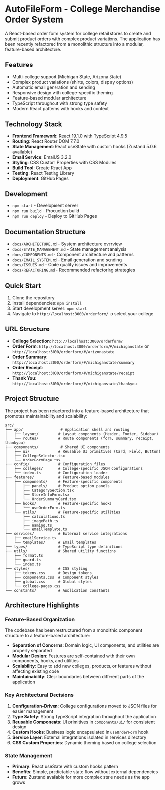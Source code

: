 # AutoFileForm - College Merchandise Order System

A React-based order form system for college retail stores to create and submit product orders with complex product variations. The application has been recently refactored from a monolithic structure into a modular, feature-based architecture.

## Features
- Multi-college support (Michigan State, Arizona State)
- Complex product variations (shirts, colors, display options)
- Automatic email generation and sending
- Responsive design with college-specific theming
- Feature-based modular architecture
- TypeScript throughout with strong type safety
- Modern React patterns with hooks and context

## Technology Stack
- **Frontend Framework**: React 19.1.0 with TypeScript 4.9.5
- **Routing**: React Router DOM 7.7.0 
- **State Management**: React useState with custom hooks (Zustand 5.0.6 available)
- **Email Service**: EmailJS 3.2.0
- **Styling**: CSS Custom Properties with CSS Modules
- **Build Tool**: Create React App
- **Testing**: React Testing Library
- **Deployment**: GitHub Pages

## Development
- `npm start` - Development server
- `npm run build` - Production build
- `npm run deploy` - Deploy to GitHub Pages

## Documentation Structure
- `docs/ARCHITECTURE.md` - System architecture overview
- `docs/STATE_MANAGEMENT.md` - State management analysis
- `docs/COMPONENTS.md` - Component architecture and patterns
- `docs/EMAIL_SYSTEM.md` - Email generation and sending
- `docs/ISSUES.md` - Code quality issues and improvements
- `docs/REFACTORING.md` - Recommended refactoring strategies

## Quick Start
1. Clone the repository
2. Install dependencies: `npm install`
3. Start development server: `npm start`
4. Navigate to `http://localhost:3000/orderform/` to select your college

## URL Structure
- **College Selection**: `http://localhost:3000/orderform/`
- **Order Form**: `http://localhost:3000/orderform/#/michiganstate` or `http://localhost:3000/orderform/#/arizonastate`
- **Order Summary**: `http://localhost:3000/orderform/#/michiganstate/summary`
- **Order Receipt**: `http://localhost:3000/orderform/#/michiganstate/receipt`
- **Thank You**: `http://localhost:3000/orderform/#/michiganstate/thankyou`

## Project Structure

The project has been refactored into a feature-based architecture that promotes maintainability and scalability:

```
src/
├── app/                 # Application shell and routing
│   ├── layout/         # Layout components (Header, Footer, Sidebar)
│   └── routes/         # Route components (form, summary, receipt, thankyou)
├── components/          # Shared UI components
│   ├── ui/             # Reusable UI primitives (Card, Field, Button)
│   ├── CollegeSelector.tsx
│   └── OrderFormPage.tsx
├── config/             # Configuration files
│   ├── colleges/       # College-specific JSON configurations
│   └── index.ts        # Configuration loader
├── features/           # Feature-based modules
│   ├── components/     # Feature-specific components
│   │   ├── panels/     # Product option panels
│   │   ├── CategorySection.tsx
│   │   ├── StoreInfoForm.tsx
│   │   └── OrderSummaryCard.tsx
│   ├── hooks/          # Feature-specific hooks
│   │   └── useOrderForm.ts
│   └── utils/          # Feature-specific utilities
│       ├── calculations.ts
│       ├── imagePath.ts
│       ├── naming.ts
│       └── emailTemplate.ts
├── services/           # External service integrations
│   ├── emailService.ts
│   └── templates/      # Email templates
├── types/              # TypeScript type definitions
├── utils/              # Shared utility functions
│   ├── format.ts
│   ├── guard.ts
│   └── index.ts
├── styles/             # CSS styling
│   ├── tokens.css      # Design tokens
│   ├── components.css  # Component styles
│   ├── global.css      # Global styles
│   └── college-pages.css
└── constants/          # Application constants
```

## Architecture Highlights

### Feature-Based Organization
The codebase has been restructured from a monolithic component structure to a feature-based architecture:

- **Separation of Concerns**: Domain logic, UI components, and utilities are properly separated
- **Modular Design**: Features are self-contained with their own components, hooks, and utilities
- **Scalability**: Easy to add new colleges, products, or features without affecting existing code
- **Maintainability**: Clear boundaries between different parts of the application

### Key Architectural Decisions

1. **Configuration-Driven**: College configurations moved to JSON files for easier management
2. **Type Safety**: Strong TypeScript integration throughout the application
3. **Reusable Components**: UI primitives in `components/ui/` for consistent design
4. **Custom Hooks**: Business logic encapsulated in `useOrderForm` hook
5. **Service Layer**: External integrations isolated in services directory
6. **CSS Custom Properties**: Dynamic theming based on college selection

### State Management
- **Primary**: React useState with custom hooks pattern
- **Benefits**: Simple, predictable state flow without external dependencies
- **Future**: Zustand available for more complex state needs as the app grows
